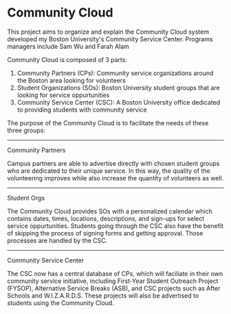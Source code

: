# Community Cloud
This project aims to organize and explain the Community Cloud system developed my Boston University's Community Service Center. Programs managers include Sam Wu and Farah Alam

Community Cloud is composed of 3 parts:
  1) Community Partners (CPs): Community service organizations around the Boston area looking for volunteers
  2) Student Organizations (SOs): Boston University student groups that are looking for service oppurtunities
  3) Community Service Center (CSC): A Boston University office dedicated to providing students with community service

The purpose of the Community Cloud is to facilitate the needs of these three groups:

_____________________________
Community Partners

Campus partners are able to advertise directly with chosen student groups who are dedicated to their unique service. In this way, the quality of the volunteering improves while also increase the quantity of volunteers as well. 
_____________________________

Student Orgs

The Community Cloud provides SOs with a personalized calendar which contains dates, times, locations, descriptions, and sign-ups for select service oppurtunities. Students going through the CSC also have the benefit of skipping the process of signing forms and getting approval. Those processes are handled by the CSC. 
_____________________________

Community Service Center

The CSC now has a central database of CPs, which will faciliate in their own community service initiative, including First-Year Student Outreach Project (FYSOP), Alternative Service Breaks (ASB), and CSC projects such as After Schools and W.I.Z.A.R.D.S. These projects will also be advertised to students using the Community Cloud. 
